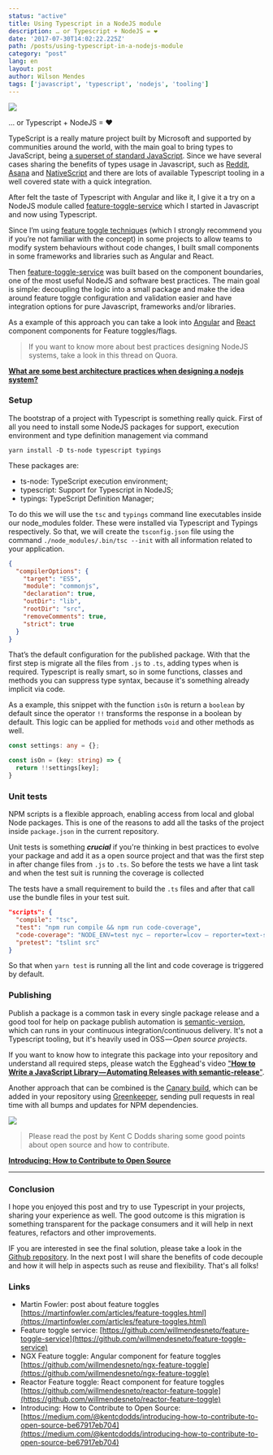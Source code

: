 ```yaml
---
status: "active"
title: Using Typescript in a NodeJS module
description: … or Typescript + NodeJS = ❤
date: '2017-07-30T14:02:22.225Z'
path: /posts/using-typescript-in-a-nodejs-module
category: "post"
lang: en
layout: post
author: Wilson Mendes
tags: ['javascript', 'typescript', 'nodejs', 'tooling']
---
```


![](https://cdn-images-1.medium.com/max/2560/1*SSo_VpLEJ49WTi_ubpTVGQ.png)

… or Typescript + NodeJS = ❤

TypeScript is a really mature project built by Microsoft and supported by communities around the world, with the main goal to bring types to JavaScript, being [a superset of standard JavaScript](https://blogs.msdn.microsoft.com/typescript/2014/10/22/typescript-and-the-road-to-2-0/). Since we have several cases sharing the benefits of types usage in Javascript, such as [Reddit](https://redditblog.com/2017/06/30/why-we-chose-typescript/), [Asana](https://blog.asana.com/2014/11/asana-switching-typescript/) and [NativeScript](https://github.com/NativeScript/NativeScript) and there are lots of available Typescript tooling in a well covered state with a quick integration.

After felt the taste of Typescript with Angular and like it, I give it a try on a NodeJS module called [feature-toggle-service](https://github.com/willmendesneto/feature-toggle-service) which I started in Javascript and now using Typescript.

Since I’m using [feature toggle technique](https://martinfowler.com/articles/feature-toggles.html)s (which I strongly recommend you if you’re not familiar with the concept) in some projects to allow teams to modify system behaviours without code changes, I built small components in some frameworks and libraries such as Angular and React.

Then [feature-toggle-service](https://github.com/willmendesneto/feature-toggle-service) was built based on the component boundaries, one of the most useful NodeJS and software best practices. The main goal is simple: decoupling the logic into a small package and make the idea around feature toggle configuration and validation easier and have integration options for pure Javascript, frameworks and/or libraries.

As a example of this approach you can take a look into [Angular](https://github.com/willmendesneto/ngx-feature-toggle) and [React](https://github.com/willmendesneto/reactor-feature-toggle) component components for Feature toggles/flags.

> If you want to know more about best practices designing NodeJS systems, take a look in this thread on Quora.

[**What are some best architecture practices when designing a nodejs system?**](https://www.quora.com/What-are-some-of-the-best-architecture-practices-when-designing-a-Node-js-system-How-modular-should-I-make-my-design-Should-different-parts-of-the-website-be-served-by-different-nodes-How-do-I-design-to-make-use-of-a-multi-core)

### Setup

The bootstrap of a project with Typescript is something really quick. First of all you need to install some NodeJS packages for support, execution environment and type definition management via command

`yarn install -D ts-node typescript typings`

These packages are:

*   ts-node: TypeScript execution environment;
*   typescript: Support for Typescript in NodeJS;
*   typings: TypeScript Definition Manager;

To do this we will use the `tsc` and `typings` command line executables inside our node\_modules folder. These were installed via Typescript and Typings respectively. So that, we will create the `tsconfig.json` file using the command `./node_modules/.bin/tsc --init` with all information related to your application.

```json
{
  "compilerOptions": {
    "target": "ES5",
    "module": "commonjs",
    "declaration": true,
    "outDir": "lib",
    "rootDir": "src",
    "removeComments": true,
    "strict": true
  }
}
```

That’s the default configuration for the published package. With that the first step is migrate all the files from `.js` to `.ts`, adding types when is required. Typescript is really smart, so in some functions, classes and methods you can suppress type syntax, because it's something already implicit via code.

As a example, this snippet with the function `isOn` is return a `boolean` by default since the operator `!!` transforms the response in a boolean by default. This logic can be applied for methods `void` and other methods as well.

```ts
const settings: any = {};

const isOn = (key: string) => {
  return !!settings[key];
}
```

### Unit tests

NPM scripts is a flexible approach, enabling access from local and global Node packages. This is one of the reasons to add all the tasks of the project inside `package.json` in the current repository.

Unit tests is something **_crucial_** if you're thinking in best practices to evolve your package and add it as a open source project and that was the first step in after change files from `.js` to `.ts`. So before the tests we have a lint task and when the test suit is running the coverage is collected

The tests have a small requirement to build the `.ts` files and after that call use the bundle files in your test suit.

```json
"scripts": {
  "compile": "tsc",
  "test": "npm run compile && npm run code-coverage",
  "code-coverage": "NODE_ENV=test nyc — reporter=lcov — reporter=text-summary mocha ./test/*.spec.js — require ./test/setup.js",
  "pretest": "tslint src"
}
```

So that when `yarn test` is running all the lint and code coverage is triggered by default.

### Publishing

Publish a package is a common task in every single package release and a good tool for help on package publish automation is [semantic-version](https://www.npmjs.com/package/semantic-release), which can runs in your continuous integration/continuous delivery. It's not a Typescript tooling, but it's heavily used in OSS — _Open source projects_.

If you want to know how to integrate this package into your repository and understand all required steps, please watch the Egghead's video ["**How to Write a JavaScript Library — Automating Releases with semantic-release**"](https://egghead.io/lessons/javascript-automating-releases-with-semantic-release).

Another approach that can be combined is the [Canary build](https://www.thoughtworks.com/radar/techniques/canary-builds), which can be added in your repository using [Greenkeeper](https://greenkeeper.io/), sending pull requests in real time with all bumps and updates for NPM dependencies.

![](https://cdn-images-1.medium.com/max/800/1*EMlbRkbWCk6EFRP0eQokMQ.png)

> Please read the post by Kent C Dodds sharing some good points about open source and how to contribute.

[**Introducing: How to Contribute to Open Source**
](https://kentcdodds.com/blog/introducing-how-to-contribute-to-open-source)

<hr/>

### Conclusion

I hope you enjoyed this post and try to use Typescript in your projects, sharing your experience as well. The good outcome is this migration is something transparent for the package consumers and it will help in next features, refactors and other improvements.

IF you are interested in see the final solution, please take a look in the [Github repository](https://github.com/willmendesneto/feature-toggle-service). In the next post I will share the benefits of code decouple and how it will help in aspects such as reuse and flexibility. That's all folks!

### Links

- Martin Fowler: post about feature toggles [https://martinfowler.com/articles/feature-toggles.html](https://martinfowler.com/articles/feature-toggles.html)
- Feature toggle service: [https://github.com/willmendesneto/feature-toggle-service](https://github.com/willmendesneto/feature-toggle-service)
- NGX Feature toggle: Angular component for feature toggles [https://github.com/willmendesneto/ngx-feature-toggle](https://github.com/willmendesneto/ngx-feature-toggle)
- Reactor Feature toggle: React component for feature toggles [https://github.com/willmendesneto/reactor-feature-toggle](https://github.com/willmendesneto/reactor-feature-toggle)
- Introducing: How to Contribute to Open Source: [https://medium.com/@kentcdodds/introducing-how-to-contribute-to-open-source-be67917eb704](https://medium.com/@kentcdodds/introducing-how-to-contribute-to-open-source-be67917eb704)
